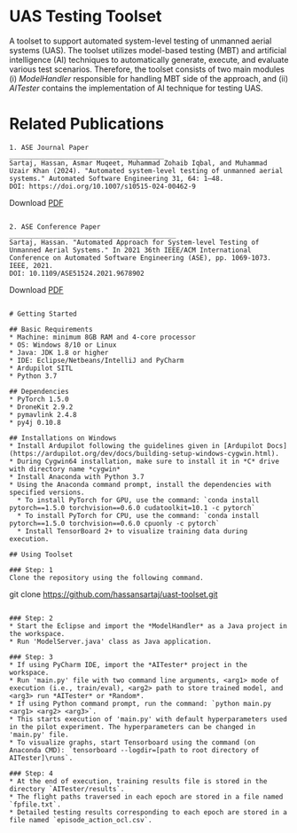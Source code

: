 # UAS Testing Toolset
A toolset to support automated system-level testing of unmanned aerial systems (UAS). The toolset utilizes model-based testing (MBT) and artificial intelligence (AI) techniques to automatically generate, execute, and evaluate various test scenarios. Therefore, the toolset consists of two main modules (i) *ModelHandler* responsible for handling MBT side of the approach, and (ii) *AITester* contains the implementation of AI technique for testing UAS. 


# Related Publications
```
1. ASE Journal Paper  
_______________________________________
Sartaj, Hassan, Asmar Muqeet, Muhammad Zohaib Iqbal, and Muhammad Uzair Khan (2024). "Automated system-level testing of unmanned aerial systems." Automated Software Engineering 31, 64: 1–48.
DOI: https://doi.org/10.1007/s10515-024-00462-9

```
Download [PDF](https://www.researchgate.net/publication/382796050_Automated_system-level_testing_of_unmanned_aerial_systems)
```

2. ASE Conference Paper 
__________________________________________
Sartaj, Hassan. "Automated Approach for System-level Testing of Unmanned Aerial Systems." In 2021 36th IEEE/ACM International Conference on Automated Software Engineering (ASE), pp. 1069-1073. IEEE, 2021.
DOI: 10.1109/ASE51524.2021.9678902 
```
Download [PDF](https://www.researchgate.net/publication/357999877_Automated_Approach_for_System-level_Testing_of_Unmanned_Aerial_Systems)
```

# Getting Started

## Basic Requirements
* Machine: minimum 8GB RAM and 4-core processor
* OS: Windows 8/10 or Linux
* Java: JDK 1.8 or higher
* IDE: Eclipse/Netbeans/IntelliJ and PyCharm
* Ardupilot SITL
* Python 3.7 

## Dependencies
* PyTorch 1.5.0
* DroneKit 2.9.2
* pymavlink 2.4.8
* py4j 0.10.8

## Installations on Windows
* Install Ardupilot following the guidelines given in [Ardupilot Docs](https://ardupilot.org/dev/docs/building-setup-windows-cygwin.html). 
* During Cygwin64 installation, make sure to install it in *C* drive with directory name *cygwin*
* Install Anaconda with Python 3.7 
* Using the Anaconda command prompt, install the dependencies with specified versions. 
  * To install PyTorch for GPU, use the command: `conda install pytorch==1.5.0 torchvision==0.6.0 cudatoolkit=10.1 -c pytorch`
  * To install PyTorch for CPU, use the command: `conda install pytorch==1.5.0 torchvision==0.6.0 cpuonly -c pytorch`
  * Install TensorBoard 2+ to visualize training data during execution. 

## Using Toolset

### Step: 1 
Clone the repository using the following command.
```
git clone https://github.com/hassansartaj/uast-toolset.git
```

### Step: 2 
* Start the Eclipse and import the *ModelHandler* as a Java project in the workspace. 
* Run 'ModelServer.java' class as Java application. 

### Step: 3
* If using PyCharm IDE, import the *AITester* project in the workspace.
* Run 'main.py' file with two command line arguments, <arg1> mode of execution (i.e., train/eval), <arg2> path to store trained model, and <arg3> run *AITester* or *Random*. 
* If using Python command prompt, run the command: `python main.py <arg1> <arg2> <arg3>`. 
* This starts execution of 'main.py' with default hyperparameters used in the pilot experiment. The hyperparameters can be changed in 'main.py' file.  
* To visualize graphs, start Tensorboard using the command (on Anaconda CMD): `tensorboard --logdir=[path to root directory of AITester]\runs`.

### Step: 4
* At the end of execution, training results file is stored in the directory `AITester/results`.
* The flight paths traversed in each epoch are stored in a file named `fpfile.txt`. 
* Detailed testing results corresponding to each epoch are stored in a file named `episode_action_ocl.csv`.

